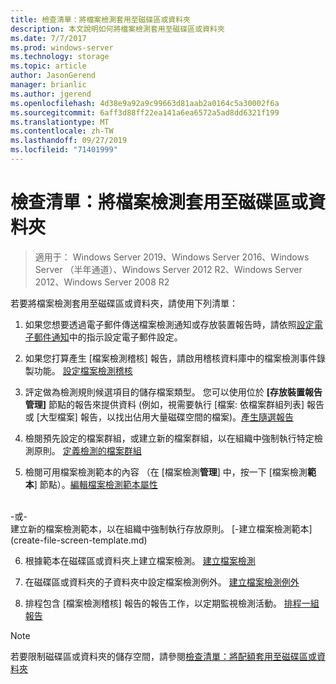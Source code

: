 ```yaml
---
title: 檢查清單：將檔案檢測套用至磁碟區或資料夾
description: 本文說明如何將檔案檢測套用至磁碟區或資料夾
ms.date: 7/7/2017
ms.prod: windows-server
ms.technology: storage
ms.topic: article
author: JasonGerend
manager: brianlic
ms.author: jgerend
ms.openlocfilehash: 4d38e9a92a9c99663d81aab2a0164c5a30002f6a
ms.sourcegitcommit: 6aff3d88ff22ea141a6ea6572a5ad8dd6321f199
ms.translationtype: MT
ms.contentlocale: zh-TW
ms.lasthandoff: 09/27/2019
ms.locfileid: "71401999"
---
```

# <a name="checklist---apply-a-file-screen-to-a-volume-or-folder"></a>檢查清單：將檔案檢測套用至磁碟區或資料夾

> 適用于： Windows Server 2019、Windows Server 2016、Windows Server （半年通道）、Windows Server 2012 R2、Windows Server 2012、Windows Server 2008 R2

若要將檔案檢測套用至磁碟區或資料夾，請使用下列清單：
1. 如果您想要透過電子郵件傳送檔案檢測通知或存放裝置報告時，請依照[設定電子郵件通知](configure-email-notifications.md)中的指示設定電子郵件設定。

2. 如果您打算產生 [檔案檢測稽核] 報告，請啟用稽核資料庫中的檔案檢測事件錄製功能。
[設定檔案檢測稽核](configure-file-screen-audit.md)

3. 評定做為檢測規則候選項目的儲存檔案類型。 您可以使用位於 **\[存放裝置報告管理\]** 節點的報告來提供資料 (例如，視需要執行 [檔案: 依檔案群組列表] 報告或 [大型檔案] 報告，以找出佔用大量磁碟空間的檔案)。[產生隨選報告](generate-reports-on-demand.md) 

4. 檢閱預先設定的檔案群組，或建立新的檔案群組，以在組織中強制執行特定檢測原則。 [定義檢測的檔案群組](define-file-groups-for-screening.md)  

5. 檢閱可用檔案檢測範本的內容 （在 [檔案檢測**管理**] 中，按一下 [檔案檢測**範本**] 節點）。[編輯檔案檢測範本屬性](edit-file-screen-template-properties.md) 
<br />
 -或-
 <br /> 建立新的檔案檢測範本，以在組織中強制執行存放原則。  [-建立檔案檢測範本](create-file-screen-template.md) 

6. 根據範本在磁碟區或資料夾上建立檔案檢測。 
 [建立檔案檢測](create-file-screen.md)
 
7. 在磁碟區或資料夾的子資料夾中設定檔案檢測例外。 [建立檔案檢測例外](create-file-screen-exception.md) 

8. 排程包含 [檔案檢測稽核] 報告的報告工作，以定期監視檢測活動。
  [排程一組報告](schedule-set-of-reports.md)


> [!NOTE]
> 若要限制磁碟區或資料夾的儲存空間，請參閱[檢查清單：將配額套用至磁碟區或資料夾](checklist-apply-file-screen-to-volume-or-folder.md)
